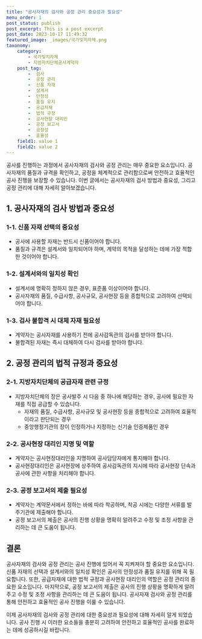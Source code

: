 ```yaml
---
title: "공사자재의 검사와 공정 관리 중요성과 필요성"
menu_order: 1
post_status: publish
post_excerpt: This is a post excerpt
post_date: 2023-10-17 11:49:32
featured_image: _images/국가및지자체.png
taxonomy:
    category:
        - 국가및지자체
        - 지방자치단체공사계약자
    post_tag:
        -  검사
        -  공정 관리
        -  신품 자재
        -  설계서
        -  안정성
        -  품질 유지
        -  공급자재
        -  법적 규정
        -  공사현장 대리인
        -  공정 보고서
        -  공정성
        -  효율성
    field1: value 1
    field2: value 2
---
```



공사를 진행하는 과정에서 공사자재의 검사와 공정 관리는 매우 중요한 요소입니다. 공사자재의 품질과 규격을 확인하고, 공정을 체계적으로 관리함으로써 안전하고 효율적인 공사 진행을 보장할 수 있습니다. 이번 글에서는 공사자재의 검사 방법과 중요성, 그리고 공정 관리에 대해 자세히 알아보겠습니다.

## 1. 공사자재의 검사 방법과 중요성

### 1-1. 신품 자재 선택의 중요성
- 공사에 사용할 자재는 반드시 신품이어야 합니다.
- 품질과 규격은 설계서와 일치되어야 하며, 계약의 목적을 달성하는 데에 가장 적합한 것이어야 합니다.

### 1-2. 설계서와의 일치성 확인
- 설계서에 명확히 정하지 않은 경우, 표준품 이상이어야 합니다.
- 공사자재의 품질, 수급사항, 공사규모, 공사현장 등을 종합적으로 고려하여 선택되어야 합니다.

### 1-3. 검사 불합격 시 대체 자재 필요성
- 계약자는 공사자재를 사용하기 전에 공사감독관의 검사를 받아야 합니다.
- 불합격된 자재는 즉시 대체하여 다시 검사를 받아야 합니다.

## 2. 공정 관리의 법적 규정과 중요성

### 2-1. 지방자치단체의 공급자재 관련 규정
- 지방자치단체의 장은 공사발주 시 다음 중 하나에 해당하는 경우, 공사에 필요한 자재를 직접 공급할 수 있습니다.
  - 자재의 품질, 수급사항, 공사규모 및 공사현장 등을 종합적으로 고려하여 효율적이라고 판단되는 경우
  - 중앙행정기관의 장이 인정하거나 지정하는 신기술 인증제품인 경우

### 2-2. 공사현장 대리인 지명 및 역할
- 계약자는 공사현장대리인을 지명하여 공사담당자에게 통지해야 합니다.
- 공사현장대리인은 공사현장에 상주하여 공사감독관의 지시에 따라 공사현장 단속과 공사에 관한 사항을 처리해야 합니다.

### 2-3. 공정 보고서의 제출 필요성
- 계약자는 계약문서에서 정하는 바에 따라 착공하며, 착공 시에는 다양한 서류를 발주기관에 제출해야 합니다.
- 공정 보고서의 제출은 공사의 진행 상황을 명확히 알려주고 수정 및 조정 사항을 관리하는 데 큰 도움이 됩니다.

## 결론
공사자재의 검사와 공정 관리는 공사 진행에 있어서 꼭 지켜져야 할 중요한 요소입니다. 신품 자재의 선택과 설계서와의 일치성 확인은 공사의 안정성과 품질 유지를 위해 꼭 필요합니다. 또한, 공급자재에 대한 법적 규정과 공사현장 대리인의 역할은 공정 관리의 중요한 요소입니다. 마지막으로, 공정 보고서의 제출은 공사의 진행 상황을 명확하게 알려주고 수정 및 조정 사항을 관리하는 데 큰 도움이 됩니다. 공사자재 검사와 공정 관리를 통해 안전하고 효율적인 공사 진행을 이룰 수 있습니다.

이제 공사자재의 검사와 공정 관리에 대한 중요성과 필요성에 대해 자세히 알게 되었습니다. 공사 진행 시 이러한 요소들을 충분히 고려하여 안전하고 효율적인 공사를 완료하는 데에 성공하시길 바랍니다.
